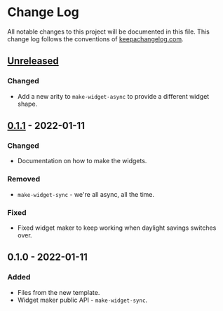 # Change Log
All notable changes to this project will be documented in this file. This change log follows the conventions of [keepachangelog.com](http://keepachangelog.com/).

## [Unreleased]
### Changed
- Add a new arity to `make-widget-async` to provide a different widget shape.

## [0.1.1] - 2022-01-11
### Changed
- Documentation on how to make the widgets.

### Removed
- `make-widget-sync` - we're all async, all the time.

### Fixed
- Fixed widget maker to keep working when daylight savings switches over.

## 0.1.0 - 2022-01-11
### Added
- Files from the new template.
- Widget maker public API - `make-widget-sync`.

[Unreleased]: https://github.com/your-name/shopping-cart/compare/0.1.1...HEAD
[0.1.1]: https://github.com/your-name/shopping-cart/compare/0.1.0...0.1.1
